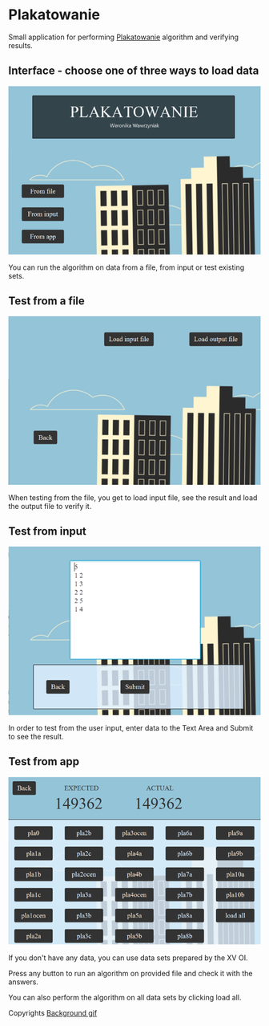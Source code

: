 # Plakatowanie
Small application for performing <a href="https://szkopul.edu.pl/problemset/problem/au-E9FH96-3U9rCKhcNsD5n9/site/?key=statement" target="_blank">Plakatowanie</a> algorithm and verifying results.

## Interface - choose one of three ways to load data

![Plakatowanie_Interface](src/main/resources/images/plakatowanie_interface.png)

You can run the algorithm on data from a file, from input or test existing sets. 

## Test from a file 

![Plakatowanie_Interface](src/main/resources/images/plakatowanie_fromFile.png)

When testing from the file, you get to load input file, see the result and load the output file to verify it. 

## Test from input

![Plakatowanie_Interface](src/main/resources/images/plakatowanie_fromInput.png)

In order to test from the user input, enter data to the Text Area and Submit to see the result. 

## Test from app

![Plakatowanie_Interface](src/main/resources/images/plakatowanie_fromButton.png)

If you don't have any data, you can use data sets prepared by the XV OI. 

Press any button to run an algorithm on provided file and check it with the answers. 

You can also perform the algorithm on all data sets by clicking load all.



Copyrights
<a href="https://lifeboat.com/blog/2020/05/how-earthquake-proof-buildings-are-designed" target="_blank">Background gif</a>

